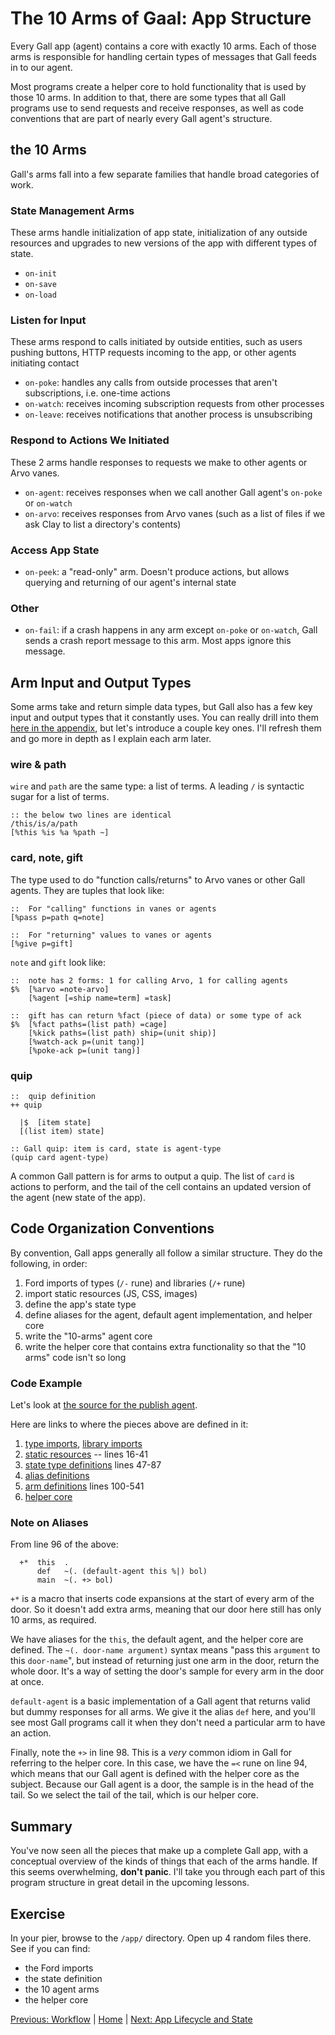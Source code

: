 # The 10 Arms of Gaal: App Structure
Every Gall app (agent) contains a core with exactly 10 arms. Each of those arms is responsible for handling certain types of messages that Gall feeds in to our agent.

Most programs create a helper core to hold functionality that is used by those 10 arms. In addition to that, there are some types that all Gall programs use to send requests and receive responses, as well as code conventions that are part of nearly every Gall agent's structure.

## the 10 Arms
Gall's arms fall into a few separate families that handle broad categories of work.

### State Management Arms
These arms handle initialization of app state, initialization of any outside resources and upgrades to new versions of the app with different types of state.
* `on-init`
* `on-save`
* `on-load`

### Listen for Input
These arms respond to calls initiated by outside entities, such as users pushing buttons, HTTP requests incoming to the app, or other agents initiating contact
* `on-poke`: handles any calls from outside processes that aren't subscriptions, i.e. one-time actions
* `on-watch`: receives incoming subscription requests from other processes
* `on-leave`: receives notifications that another process is unsubscribing

### Respond to Actions We Initiated
These 2 arms handle responses to requests we make to other agents or Arvo vanes.
* `on-agent`: receives responses when we call another Gall agent's `on-poke` or `on-watch`
* `on-arvo`: receives responses from Arvo vanes (such as a list of files if we ask Clay to list a directory's contents)

### Access App State
* `on-peek`: a "read-only" arm. Doesn't produce actions, but allows querying and returning of our agent's internal state

### Other
* `on-fail`: if a crash happens in any arm except `on-poke` or `on-watch`, Gall sends a crash report message to this arm. Most apps ignore this message.

## Arm Input and Output Types
Some arms take and return simple data types, but Gall also has a few key input and output types that it constantly uses. You can really drill into them [here in the appendix](appendix_types.md), but let's introduce a couple key ones. I'll refresh them and go more in depth as I explain each arm later.

### wire & path
`wire` and `path` are the same type: a list of terms. A leading `/` is syntactic sugar for a list of terms.
```
:: the below two lines are identical
/this/is/a/path
[%this %is %a %path ~]
```

### card, note, gift
The type used to do "function calls/returns" to Arvo vanes or other Gall agents.
They are tuples that look like:
```
::  For "calling" functions in vanes or agents
[%pass p=path q=note]

::  For "returning" values to vanes or agents
[%give p=gift]
```
`note` and `gift` look like:
```
::  note has 2 forms: 1 for calling Arvo, 1 for calling agents
$%  [%arvo =note-arvo]
    [%agent [=ship name=term] =task]

::  gift has can return %fact (piece of data) or some type of ack
$%  [%fact paths=(list path) =cage]
    [%kick paths=(list path) ship=(unit ship)]
    [%watch-ack p=(unit tang)]
    [%poke-ack p=(unit tang)]
```

### quip
```
::  quip definition
++ quip

  |$  [item state]
  [(list item) state]
  
:: Gall quip: item is card, state is agent-type
(quip card agent-type)
```
A common Gall pattern is for arms to output a quip. The list of `card` is actions to perform, and the tail of the cell contains an updated version of the agent (new state of the app).

## Code Organization Conventions
By convention, Gall apps generally all follow a similar structure. They do the following, in order:
1. Ford imports of types (`/-` rune) and libraries (`/+` rune)
2. import static resources (JS, CSS, images)
3. define the app's state type
4. define aliases for the agent, default agent implementation, and helper core
5. write the "10-arms" agent core
6. write the helper core that contains extra functionality so that the "10 arms" code isn't so long

### Code Example
Let's look at [the source for the publish agent](https://github.com/urbit/urbit/blob/e931a473dd52614304b50c2dcbfc31a16fc82542/pkg/arvo/app/publish.hoon).

Here are links to where the pieces above are defined in it:
1. [type imports](https://github.com/urbit/urbit/blob/e931a473dd52614304b50c2dcbfc31a16fc82542/pkg/arvo/app/publish.hoon#L2), [library imports](https://github.com/urbit/urbit/blob/e931a473dd52614304b50c2dcbfc31a16fc82542/pkg/arvo/app/publish.hoon#L12)
2. [static resources](https://github.com/urbit/urbit/blob/e931a473dd52614304b50c2dcbfc31a16fc82542/pkg/arvo/app/publish.hoon#L14) -- lines 16-41
3. [state type definitions](https://github.com/urbit/urbit/blob/e931a473dd52614304b50c2dcbfc31a16fc82542/pkg/arvo/app/publish.hoon#L47) lines 47-87
4. [alias definitions](https://github.com/urbit/urbit/blob/e931a473dd52614304b50c2dcbfc31a16fc82542/pkg/arvo/app/publish.hoon#L96)
5. [arm definitions](https://github.com/urbit/urbit/blob/e931a473dd52614304b50c2dcbfc31a16fc82542/pkg/arvo/app/publish.hoon#L100) lines 100-541
6. [helper core](https://github.com/urbit/urbit/blob/e931a473dd52614304b50c2dcbfc31a16fc82542/pkg/arvo/app/publish.hoon#L543)

### Note on Aliases 
From line 96 of the above:
```
  +*  this  .
      def   ~(. (default-agent this %|) bol)
      main  ~(. +> bol)
```
`+*` is a macro that inserts code expansions at the start of every arm of the door. So it doesn't add extra arms, meaning that our door here still has only 10 arms, as required.

We have aliases for the `this`, the default agent, and the helper core are defined. The `~(. door-name argument)` syntax means "pass this `argument` to this `door-name`", but instead of returning just one arm in the door, return the whole door. It's a way of setting the door's sample for every arm in the door at once.

`default-agent` is a basic implementation of a Gall agent that returns valid but dummy responses for all arms. We give it the alias `def` here, and you'll see most Gall programs call it when they don't need a particular arm to have an action.

Finally, note the `+>` in line 98. This is a *very* common idiom in Gall for referring to the helper core. In this case, we have the `=<` rune on line 94, which means that our Gall agent is defined with the helper core as the subject. Because our Gall agent is a door, the sample is in the head of the tail. So we select the tail of the tail, which is our helper core.

## Summary
You've now seen all the pieces that make up a complete Gall app, with a conceptual overview of the kinds of things that each of the arms handle. If this seems overwhelming, **don't panic**. I'll take you through each part of this program structure in great detail in the upcoming lessons.

## Exercise
In your pier, browse to the `/app/` directory. Open up 4 random files there. See if you can find:
* the Ford imports
* the state definition
* the 10 agent arms
* the helper core

[Previous: Workflow](workflow.md) | [Home](overview.md) | [Next: App Lifecycle and State](lifecycle.md)
